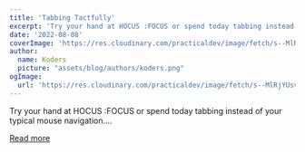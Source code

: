 ```yaml
---
title: 'Tabbing Tactfully'
excerpt: 'Try your hand at HOCUS :FOCUS or spend today tabbing instead of your typical mouse navigation....'
date: '2022-08-08'
coverImage: 'https://res.cloudinary.com/practicaldev/image/fetch/s--MlRjYUsv--/c_imagga_scale,f_auto,fl_progressive,h_420,q_auto,w_1000/https://dev-to-uploads.s3.amazonaws.com/uploads/articles/pwnehce08112rw1dlhlo.jpg'
author:
  name: Koders
  picture: "assets/blog/authors/koders.png"
ogImage:
  url: 'https://res.cloudinary.com/practicaldev/image/fetch/s--MlRjYUsv--/c_imagga_scale,f_auto,fl_progressive,h_420,q_auto,w_1000/https://dev-to-uploads.s3.amazonaws.com/uploads/articles/pwnehce08112rw1dlhlo.jpg'
---
```


Try your hand at HOCUS :FOCUS or spend today tabbing instead of your typical mouse navigation....

[Read more](https://dev.to/abbeyperini/tabbing-tactfully-2dpc)
